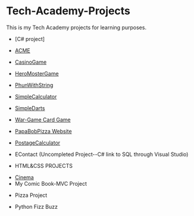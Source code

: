 # Tech-Academy-Projects
This is my Tech Academy projects for learning purposes.
* [C# project]
 - [ACME](/Academy-Projects/C%23/ACME)
 - [CasinoGame](/Academy-Projects/C%23/MegaChallengeCasino-34)
 - [HeroMosterGame](/Academy-Projects/C%23/ChallengeHeroMonsterPart2)
 - [PhunWithString](/Academy-Projects/C%23/ChallengePhunWithString-35)
 - [SimpleCalculator](/Academy-Projects/C%23/ChallengeSimpleCalculator)
 - [SimpleDarts](/Academy-Projects/C%23/ChallengeSimpleDarts)
 - [War-Game Card Game](/Academy-Projects/C%23/War-Game)
 - [PapaBobPizza Website](/Academy-Projects/C%23/PapaBobPizza-3LAYERS)
 - [PostageCalculator](/Academy-Projects/C%23/postage-calculator-challenge)

- EContact (Uncompleted Project--C# link to SQL through Visual Studio)

+ HTML&CSS PROJECTS
* [Cinema](/Academy-Projects/)
* My Comic Book-MVC Project
- Pizza Project
+ Python Fizz Buzz

